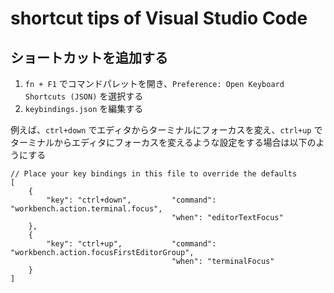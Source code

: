 # shortcut tips of Visual Studio Code

## ショートカットを追加する

1. `fn + F1` でコマンドパレットを開き、`Preference: Open Keyboard Shortcuts (JSON)` を選択する
2. `keybindings.json` を編集する

例えば、`ctrl+down` でエディタからターミナルにフォーカスを変え、`ctrl+up` でターミナルからエディタにフォーカスを変えるような設定をする場合は以下のようにする

```:json
// Place your key bindings in this file to override the defaults
[
    {
        "key": "ctrl+down",         "command": "workbench.action.terminal.focus",
                                    "when": "editorTextFocus"
    },
    {
        "key": "ctrl+up",           "command": "workbench.action.focusFirstEditorGroup",
                                    "when": "terminalFocus"
    }
]
```
